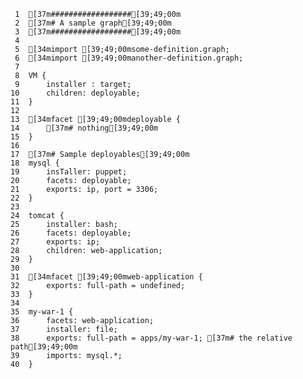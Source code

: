      1	[37m##################[39;49;00m
     2	[37m# A sample graph[39;49;00m
     3	[37m##################[39;49;00m
     4
     5	[34mimport [39;49;00msome-definition.graph;
     6	[34mimport [39;49;00manother-definition.graph;
     7
     8	VM {
     9		installer : target;
    10		children: deployable;
    11	}
    12
    13	[34mfacet [39;49;00mdeployable {
    14		[37m# nothing[39;49;00m
    15	}
    16
    17	[37m# Sample deployables[39;49;00m
    18	mysql {
    19		insTaller: puppet;
    20		facets: deployable;
    21		exports: ip, port = 3306;
    22	}
    23
    24	tomcat {
    25		installer: bash;
    26		facets: deployable;
    27		exports: ip;
    28		children: web-application;
    29	}
    30
    31	[34mfacet [39;49;00mweb-application {
    32		exports: full-path = undefined;
    33	}
    34
    35	my-war-1 {
    36		facets: web-application;
    37		installer: file;
    38		exports: full-path = apps/my-war-1;	[37m# the relative path[39;49;00m
    39		imports: mysql.*;
    40	}
